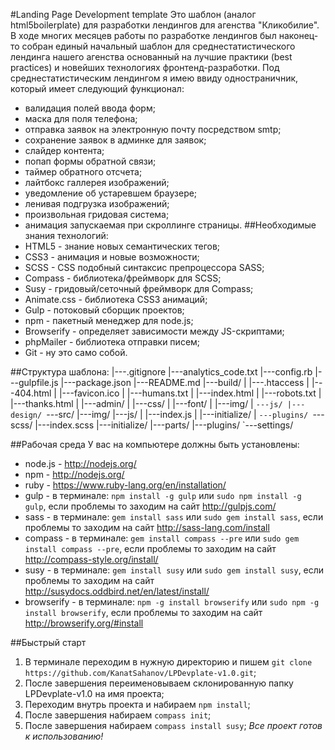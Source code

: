#Landing Page Development template
Это шаблон (аналог html5boilerplate) для разработки лендингов для агенства "Кликобилие".
В ходе многих месяцев работы по разработке лендингов был наконец-то собран единый начальный шаблон для среднестатистического лендинга нашего агенства основанный на лучшие практики (best practices) и новейших технологиях фронтенд-разработки.
Под среднестатистическим лендингом я имею ввиду одностраничник, который имеет следующий функционал:
 - валидация полей ввода форм;
 - маска для поля телефона;
 - отправка заявок на электронную почту посредством smtp;
 - сохранение заявок в админке для заявок;
 - слайдер контента;
 - попап формы обратной связи;
 - таймер обратного отсчета;
 - лайтбокс галлерея изображений;
 - уведомление об устаревшем браузере;
 - ленивая подгрузка изображений;
 - произвольная гридовая система;
 - анимация запускаемая при скроллинге страницы.
##Необходимые знания технологий:
 - HTML5 - знание новых семантических тегов;
 - CSS3 - анимация и новые возможности;
 - SCSS - CSS подобный синтаксис препроцессора SASS;
 - Compass - библиотека/фреймворк для SCSS;
 - Susy - гридовый/сеточный фреймворк для Compass;
 - Animate.css - библиотека CSS3 анимаций;
 - Gulp - потоковый сборщик проектов;
 - npm - пакетный менеджер для node.js;
 - Browserify - определяет зависимости между JS-скриптами;
 - phpMailer - библиотека отправки писем;
 - Git - ну это само собой.

##Структура шаблона:
    |---.gitignore
    |---analytics_code.txt
    |---config.rb
    |---gulpfile.js
    |---package.json
    |---README.md
    |---build/
    |   |---.htaccess
    |   |---404.html
    |   |---favicon.ico
    |   |---humans.txt
    |   |---index.html
    |   |---robots.txt
    |   |---thanks.html
    |   |---admin/
    |   |---css/
    |   |---font/
    |   |---img/
    |   `---js/
    |---design/
    `---src/
        |---img/
        |---js/
        |   |---index.js
        |   |---initialize/
        |   `---plugins/
        `---scss/
            |---index.scss
            |---initialize/
            |---parts/
            |---plugins/
            `---settings/

##Рабочая среда
У вас на компьютере должны быть установлены:
 - node.js - http://nodejs.org/
 - npm - http://nodejs.org/
 - ruby - https://www.ruby-lang.org/en/installation/
 - gulp - в терминале: `npm install -g gulp` или `sudo npm install -g gulp`, если проблемы то заходим на сайт http://gulpjs.com/
 - sass - в терминале: `gem install sass` или `sudo gem install sass`, если проблемы то заходим на сайт http://sass-lang.com/install
 - compass - в терминале: `gem install compass --pre` или `sudo gem install compass --pre`, если проблемы то заходим на сайт http://compass-style.org/install/
 - susy - в терминале: `gem install susy` или `sudo gem install susy`, если проблемы то заходим на сайт http://susydocs.oddbird.net/en/latest/install/
 - browserify - в терминале: `npm -g install browserify` или `sudo npm -g install browserify`, если проблемы то заходим на сайт http://browserify.org/#install

##Быстрый старт
1. В терминале переходим в нужную директорию и пишем `git clone https://github.com/KanatSahanov/LPDevplate-v1.0.git`;
2. После завершения переименовываем склонированную папку LPDevplate-v1.0 на имя проекта;
3. Переходим внутрь проекта и набираем `npm install`;
4. После завершения набираем `compass init`;
5. После завершения набираем `compass install susy`;
*Все проект готов к использованию!*
